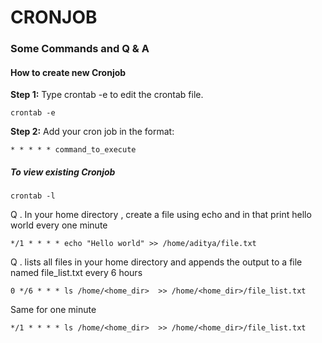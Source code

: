 # CRONJOB

### Some Commands and Q & A

#### How to create new Cronjob

**Step 1:** Type crontab -e to edit the crontab file.

```
crontab -e
```

**Step 2:** Add your cron job in the format:

```
* * * * * command_to_execute
```

##### To view existing Cronjob

```
crontab -l
```

Q . In your home directory , create a file using echo and in that print hello world every one minute

```
*/1 * * * * echo "Hello world" >> /home/aditya/file.txt
```

Q . lists all files in your home directory and appends the output to a file named file_list.txt every 6 hours

```
0 */6 * * * ls /home/<home_dir>  >> /home/<home_dir>/file_list.txt
```

Same for one minute

```
*/1 * * * * ls /home/<home_dir>  >> /home/<home_dir>/file_list.txt
```


